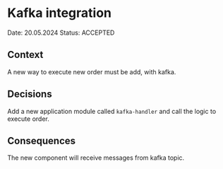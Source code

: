 # Kafka integration

Date: 20.05.2024
Status: ACCEPTED

## Context

A new way to execute new order must be add, with kafka.

## Decisions

Add a new application module called `kafka-handler` and call the logic to execute order.

## Consequences

The new component will receive messages from kafka topic.
